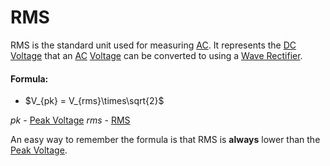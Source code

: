 # RMS
RMS is the standard unit used for measuring [AC](../AC.md). It represents the [DC](../DC.md) [Voltage](../Voltage/Voltage.md) that an [AC](../AC.md) [Voltage](../Voltage/Voltage.md) can be converted to using a [Wave Rectifier](Wave%20Rectifier.md).
#### Formula:
- $V_{pk} = V_{rms}\times\sqrt{2}$

$pk$ - [Peak Voltage](Peak%20Voltage.md)
$rms$ - [RMS](RMS.md)

An easy way to remember the formula is that RMS is **always** lower than the [Peak Voltage](Peak%20Voltage.md).
